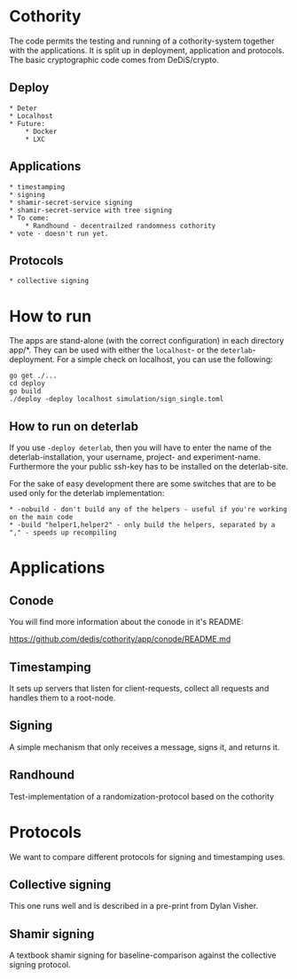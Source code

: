 # Cothority

The code permits the testing and running of a cothority-system together with the applications. It is split up in 
deployment, application and protocols. The basic cryptographic code comes from DeDiS/crypto. 

## Deploy

    * Deter
    * Localhost
    * Future:
        * Docker
        * LXC

## Applications

    * timestamping
    * signing
    * shamir-secret-service signing
    * shamir-secret-service with tree signing
    * To come:
    	* Randhound - decentrailzed randomness cothority
	* vote - doesn't run yet.
    
## Protocols

    * collective signing

# How to run

The apps are stand-alone (with the correct configuration) in each directory app/*. They can be used with either
the ```localhost```- or the ```deterlab```-deployment. For a simple check on localhost, you can use the following:

```
go get ./...
cd deploy
go build
./deploy -deploy localhost simulation/sign_single.toml
```

## How to run on deterlab

If you use ```-deploy deterlab```, then you will have to enter the name of the deterlab-installation, your username, project- and experiment-name. Furthermore the your public ssh-key has to be installed on the deterlab-site.

For the sake of easy development there are some switches that are to be used only for the
deterlab implementation:

	* -nobuild - don't build any of the helpers - useful if you're working on the main code
	* -build "helper1,helper2" - only build the helpers, separated by a "," - speeds up recompiling


# Applications

## Conode

You will find more information about the conode in it's README:

https://github.com/dedis/cothority/app/conode/README.md

## Timestamping

It sets up servers that listen for client-requests, collect all
requests and handles them to a root-node.

## Signing

A simple mechanism that only receives a message, signs it, and returns it.

## Randhound

Test-implementation of a randomization-protocol based on the cothority

# Protocols

We want to compare different protocols for signing and timestamping uses.

## Collective signing

This one runs well and is described in a pre-print from Dylan Visher.

## Shamir signing

A textbook shamir signing for baseline-comparison against the collective signing protocol.
